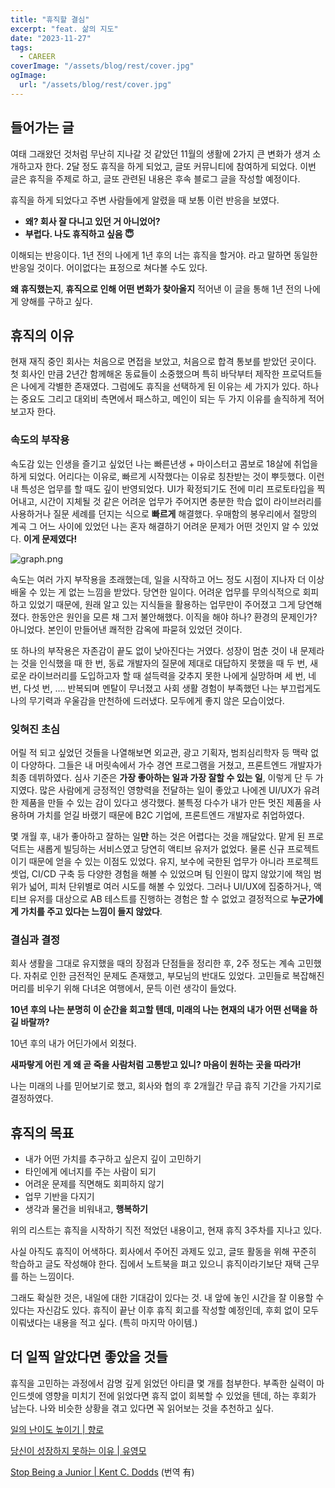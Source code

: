 ```yaml
---
title: "휴직할 결심"
excerpt: "feat. 삶의 지도"
date: "2023-11-27"
tags:
  - CAREER
coverImage: "/assets/blog/rest/cover.jpg"
ogImage:
  url: "/assets/blog/rest/cover.jpg"
---
```


## 들어가는 글

여태 그래왔던 것처럼 무난히 지나갈 것 같았던 11월의 생활에 2가지 큰 변화가 생겨 소개하고자 한다. 2달 정도 휴직을 하게 되었고, 글또 커뮤니티에 참여하게 되었다. 이번 글은 휴직을 주제로 하고, 글또 관련된
내용은 후속 블로그 글을 작성할 예정이다.

휴직을 하게 되었다고 주변 사람들에게 알렸을 때 보통 이런 반응을 보였다.

- **왜? 회사 잘 다니고 있던 거 아니었어?**
- **부럽다. 나도 휴직하고 싶음 😇**

이해되는 반응이다. 1년 전의 나에게 1년 후의 너는 휴직을 할거야. 라고 말하면 동일한 반응일 것이다. 어이없다는 표정으로 쳐다볼 수도 있다.

**왜 휴직했는지**, **휴직으로 인해 어떤 변화가 찾아올지** 적어낸 이 글을 통해 1년 전의 나에게 양해를 구하고 싶다.

## 휴직의 이유

현재 재직 중인 회사는 처음으로 면접을 보았고, 처음으로 합격 통보를 받았던 곳이다. 첫 회사인 만큼 2년간 함께해온 동료들이 소중했으며 특히 바닥부터 제작한 프로덕트들은 나에게 각별한 존재였다. 그럼에도 휴직을
선택하게 된 이유는 세 가지가 있다. 하나는 중요도 그리고 대외비 측면에서 패스하고, 메인이 되는 두 가지 이유를 솔직하게 적어보고자 한다.

### 속도의 부작용

속도감 있는 인생을 즐기고 싶었던 나는 빠른년생 + 마이스터고 콤보로 18살에 취업을 하게 되었다. 어리다는 이유로, 빠르게 시작했다는 이유로 칭찬받는 것이 뿌듯했다. 이런 내 특성은 업무를 할 때도 깊이
반영되었다. UI가 확정되기도 전에 미리 프로토타입을 찍어내고, 시간이 지체될 것 같은 어려운 업무가 주어지면 충분한 학습 없이 라이브러리를 사용하거나 질문 세례를 던지는 식으로 **빠르게** 해결했다. 우매함의
봉우리에서 절망의 계곡 그 어느 사이에 있었던 나는 혼자 해결하기 어려운 문제가 어떤 것인지 알 수 있었다. **이게 문제였다!**

![graph.png](/assets/blog/rest/graph.png)

속도는 여러 가지 부작용을 초래했는데, 일을 시작하고 어느 정도 시점이 지나자 더 이상 배울 수 있는 게 없는 느낌을 받았다. 당연한 일이다. 어려운 업무를 무의식적으로 회피하고 있었기 때문에, 원래 알고 있는
지식들을 활용하는 업무만이 주어졌고 그게 당연해졌다. 한동안은 원인을 모른 채 그저 불안해했다. 이직을 해야 하나? 환경의 문제인가? 아니었다. 본인이 만들어낸 쾌적한 감옥에 파묻혀 있었던 것이다.

또 하나의 부작용은 자존감이 끝도 없이 낮아진다는 거였다. 성장이 멈춘 것이 내 문제라는 것을 인식했을 때 한 번, 동료 개발자의 질문에 제대로 대답하지 못했을 때 두 번, 새로운 라이브러리를 도입하고자 할 때
설득력을 갖추지 못한 나에게 실망하며 세 번, 네 번, 다섯 번, …. 반복되며 멘탈이 무너졌고 사회 생활 경험이 부족했던 나는 부끄럽게도 나의 무기력과 우울감을 만천하에 드러냈다. 모두에게 좋지 않은 모습이었다.

### 잊혀진 초심

어릴 적 되고 싶었던 것들을 나열해보면 외교관, 광고 기획자, 범죄심리학자 등 맥락 없이 다양하다. 그들은 내 머릿속에서 가수 경연 프로그램을 거쳤고, 프론트엔드 개발자가 최종 데뷔하였다. 심사 기준은 **가장
좋아하는
일과 가장 잘할 수 있는 일**, 이렇게 단 두 가지였다. 많은 사람에게 긍정적인 영향력을 전달하는 일이 좋았고 나에겐 UI/UX가 유려한 제품을 만들 수 있는 감이 있다고 생각했다. 불특정 다수가 내가 만든 멋진
제품을 사용하며 가치를 얻길 바랬기 때문에 B2C 기업에, 프론트엔드 개발자로 취업하였다.

몇 개월 후, 내가 좋아하고 잘하는 일**만** 하는 것은 어렵다는 것을 깨달았다. 맡게 된 프로덕트는 새롭게 빌딩하는 서비스였고 당연히 액티브 유저가 없었다. 물론 신규 프로젝트이기 때문에 얻을 수 있는 이점도
있었다. 유지, 보수에 국한된 업무가 아니라 프로젝트 셋업, CI/CD 구축 등 다양한 경험을 해볼 수 있었으며 팀 인원이 많지 않았기에 책임 범위가 넓어, 피처 단위별로 여러 시도를 해볼 수 있었다. 그러나
UI/UX에 집중하거나, 액티브 유저를 대상으로 AB 테스트를 진행하는 경험은 할 수 없었고 결정적으로 **누군가에게 가치를 주고 있다는 느낌이 들지 않았다**.

### 결심과 결정

회사 생활을 그대로 유지했을 때의 장점과 단점들을 정리한 후, 2주 정도는 계속 고민했다. 자취로 인한 금전적인 문제도 존재했고, 부모님의 반대도 있었다. 고민들로 복잡해진 머리를 비우기 위해 다녀온 여행에서, 문득
이런 생각이 들었다.

**10년 후의 나는 분명히 이 순간을 회고할 텐데, 미래의 나는 현재의 내가 어떤 선택을 하길 바랄까?**

10년 후의 내가 어딘가에서 외쳤다.

**새파랗게 어린 게 왜 곧 죽을 사람처럼 고통받고 있니? 마음이 원하는 곳을 따라가!**

나는 미래의 나를 믿어보기로 했고, 회사와 협의 후 2개월간 무급 휴직 기간을 가지기로 결정하였다.

## 휴직의 목표

- 내가 어떤 가치를 추구하고 싶은지 깊이 고민하기
- 타인에게 에너지를 주는 사람이 되기
- 어려운 문제를 직면해도 회피하지 않기
- 업무 기반을 다지기
- 생각과 물건을 비워내고, **행복하기**

위의 리스트는 휴직을 시작하기 직전 적었던 내용이고, 현재 휴직 3주차를 지나고 있다.

사실 아직도 휴직이 어색하다. 회사에서 주어진 과제도 있고, 글또 활동을 위해 꾸준히 학습하고 글도 작성해야 한다. 집에서 노트북을 펴고 있으니 휴직이라기보단 재택 근무를 하는 느낌이다.

그래도 확실한 것은, 내일에 대한 기대감이 있다는 것. 내 앞에 놓인 시간을 잘 이용할 수 있다는 자신감도 있다. 휴직이 끝난 이후 휴직 회고를 작성할 예정인데, 후회 없이 모두 이뤄냈다는 내용을 적고 싶다. (특히
마지막 아이템.)

## 더 일찍 알았다면 좋았을 것들

휴직을 고민하는 과정에서 감명 깊게 읽었던 아티클 몇 개를 첨부한다. 부족한 실력이 마인드셋에 영향을 미치기 전에 읽었다면 휴직 없이 회복할 수 있었을 텐데, 하는 후회가 남는다. 나와 비슷한 상황을 겪고 있다면 꼭
읽어보는 것을 추천하고 싶다.

[일의 난이도 높이기 | 향로](https://jojoldu.tistory.com/701)

[당신이 성장하지 못하는 이유 | 유영모](https://yozm.wishket.com/magazine/detail/1986/)

[Stop Being a Junior | Kent C. Dodds](https://kentcdodds.com/blog/stop-being-a-junior) (번역 有)
